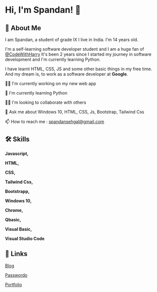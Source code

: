 
# Hi, I'm Spandan! 👋


## 🚀 About Me
I am Spandan, a student of grade IX I live in India.
I'm 14 years old.

I'm a self-learning software developer student and I am a huge fan of [@CodeWithHarry](https://www.youtube.com/c/CodeWithHarry)
It's been 2 years since I started my journey in software development and I'm currently learning Python.

I have learnt HTML, CSS, JS and some other basic things in my free time.
And my dream is, to work as a software developer at **Google**.


👩‍💻 I'm currently working on my new web app

🧠 I'm currently learning Python

👯‍♀️ I'm looking to collaborate with others

💬 Ask me about Windows 10, HTML, CSS, Js, Bootstrap, Tailwind Css

📫 How to reach me : spandansehgal@gmail.com



## 🛠 Skills
**Javascript,**

**HTML,**

**CSS,**

**Tailwind Css,**

**Bootstrapp,**

**Windows 10,**

**Chrome,**

**Qbasic,**

**Visual Basic,**

**Visual Studio Code**


## 🔗 Links
[Blog](https://techwithspandy.tk)

[Passwordo](https://passwordo.vercel.app)

[Portfolio](https://spandyportfolio.vercel.app/)
